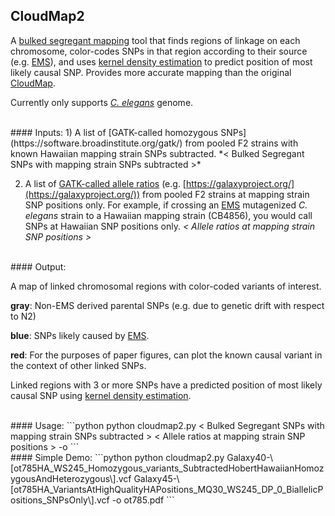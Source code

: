 ## CloudMap2

A [bulked segregant mapping](https://en.wikipedia.org/wiki/Bulked_segregant_analysis) tool that finds regions of linkage on each chromosome, color-codes SNPs in that region according to their source (e.g. [EMS](https://en.wikipedia.org/wiki/Ethyl_methanesulfonate)), and uses [kernel density estimation](https://en.wikipedia.org/wiki/Kernel_density_estimation) to predict position of most likely causal SNP. Provides more accurate mapping than the original [CloudMap](https://www.ncbi.nlm.nih.gov/pubmed/23051646).

Currently only supports [*C. elegans*](https://en.wikipedia.org/wiki/Caenorhabditis_elegans) genome.

<br>
#### Inputs:
1) A list of [GATK-called homozygous SNPs](https://software.broadinstitute.org/gatk/) from pooled F2 strains with known Hawaiian mapping strain SNPs subtracted. *< Bulked Segregant SNPs with mapping strain SNPs subtracted >*

2) A list of [GATK-called allele ratios](https://software.broadinstitute.org/gatk/) (e.g. [https://galaxyproject.org/](https://galaxyproject.org/)) from pooled F2 strains at mapping strain SNP positions only. For example, if crossing an [EMS](https://en.wikipedia.org/wiki/Ethyl_methanesulfonate) mutagenized *C. elegans* strain to a Hawaiian mapping strain (CB4856), you would call SNPs at Hawaiian SNP positions only. *< Allele ratios at mapping strain SNP positions >*




<br>
#### Output:

A map of linked chromosomal regions with color-coded variants of interest.

**gray**: Non-EMS derived parental SNPs (e.g. due to genetic drift with respect to N2)

**blue**: SNPs likely caused by [EMS](https://en.wikipedia.org/wiki/Ethyl_methanesulfonate).

**red**: For the purposes of paper figures, can plot the known causal variant in the context of other linked SNPs.

Linked regions with 3 or more SNPs have a predicted position of most likely causal SNP using [kernel density estimation](https://en.wikipedia.org/wiki/Kernel_density_estimation). 

<br>
#### Usage:
```python
python cloudmap2.py < Bulked Segregant SNPs with mapping strain SNPs subtracted > < Allele ratios at mapping strain SNP positions > -o <output pdf>
```

<br>
#### Simple Demo:
```python
python cloudmap2.py Galaxy40-\[ot785HA_WS245_Homozygous_variants_SubtractedHobertHawaiianHomozygousAndHeterozygous\].vcf Galaxy45-\[ot785HA_VariantsAtHighQualityHAPositions_MQ30_WS245_DP_0_BiallelicPositions_SNPsOnly\].vcf -o ot785.pdf
```